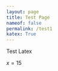 ```yaml
---
layout: page
title: Test Page
nameof: false
permalink: /test1
katex: True
---
```


Test Latex

$x=15$
